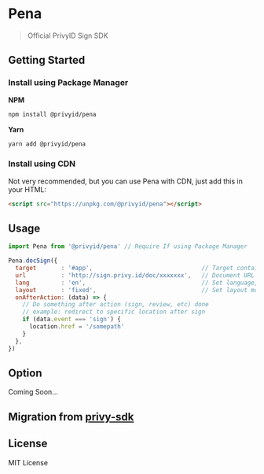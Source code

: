 # Pena

> Official PrivyID Sign SDK

## Getting Started

### Install using Package Manager

**NPM**

```bash
npm install @privyid/pena
```

**Yarn**
```bash
yarn add @privyid/pena
```

### Install using CDN

Not very recommended, but you can use Pena with CDN, just add this in your HTML:

```html
<script src="https://unpkg.com/@privyid/pena"></script>
```

## Usage

```js
import Pena from '@privyid/pena' // Require If using Package Manager

Pena.docSign({
  target       : '#app',                               // Target container
  url          : 'http://sign.privy.id/doc/xxxxxxx',   // Document URL
  lang         : 'en',                                 // Set language, 'en' or 'id'
  layout       : 'fixed',                              // Set layout mode, 'fixed' or 'fit'
  onAfterAction: (data) => {
    // Do something after action (sign, review, etc) done
    // example: redirect to specific location after sign
    if (data.event === 'sign') {
      location.href = '/somepath'
    }
  },
})
```

## Option

Coming Soon...

## Migration from [privy-sdk](https://www.npmjs.com/package/privy-sdk)

## License

MIT License
